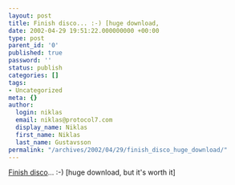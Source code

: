 ```yaml
---
layout: post
title: Finish disco... :-) [huge download,
date: 2002-04-29 19:51:22.000000000 +00:00
type: post
parent_id: '0'
published: true
password: ''
status: publish
categories: []
tags:
- Uncategorized
meta: {}
author:
  login: niklas
  email: niklas@protocol7.com
  display_name: Niklas
  first_name: Niklas
  last_name: Gustavsson
permalink: "/archives/2002/04/29/finish_disco_huge_download/"
---
```

[Finish disco](http://www.01presence.com/movies/finsk_diskoinstruktion.mpeg)... :-) [huge download, but it's worth it]

